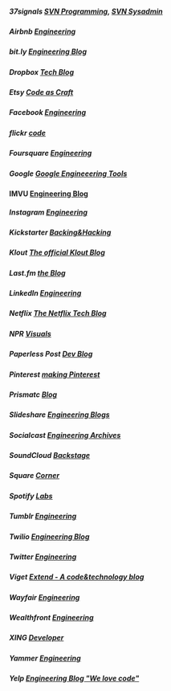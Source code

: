 ##### 37signals [SVN Programming](http://37signals.com/svn/programming), [SVN Sysadmin](http://37signals.com/svn/sysadmin)

##### Airbnb [Engineering](http://nerds.airbnb.com/)

##### bit.ly [Engineering Blog](http://word.bitly.com/)

##### Dropbox [Tech Blog](http://tech.dropbox.com/)

##### Etsy [Code as Craft](http://codeascraft.etsy.com/)

##### Facebook [Engineering](http://www.facebook.com/Engineering?sk=notes)

##### flickr [code](http://code.flickr.com/blog/)

##### Foursquare [Engineering](http://engineering.foursquare.com/)

##### Google [Google Engineeering Tools](http://google-engtools.blogspot.de/)

#### IMVU [Engineering Blog](http://engineering.imvu.com/)

##### Instagram [Engineering](http://instagram-engineering.tumblr.com/)

##### Kickstarter [Backing&Hacking](http://www.kickstarter.com/backing-and-hacking)

##### Klout [The official Klout Blog](http://corp.klout.com/blog/category/engineering/)

##### Last.fm [the Blog](http://blog.last.fm/?c=Code)

##### LinkedIn [Engineering](http://engineering.linkedin.com/blog)

##### Netflix [The Netflix Tech Blog](http://techblog.netflix.com/)

##### NPR [Visuals](http://blog.apps.npr.org/)

##### Paperless Post [Dev Blog](http://dev.paperlesspost.com/)

##### Pinterest [making Pinterest](http://engineering.pinterest.com/)

##### Prismatc [Blog](http://blog.getprismatic.com/blog/)

##### Slideshare [Engineering Blogs](http://engineering.slideshare.net/)

##### Socialcast [Engineering Archives](http://blog.socialcast.com/engineering/)

##### SoundCloud [Backstage](http://backstage.soundcloud.com/)

##### Square [Corner](http://corner.squareup.com/)

##### Spotify [Labs](http://labs.spotify.com/)

##### Tumblr [Engineering](http://engineering.tumblr.com/)

##### Twilio [Engineering Blog](http://www.twilio.com/engineering)

##### Twitter [Engineering](http://engineering.twitter.com/)

##### Viget [Extend - A code&technology blog](http://viget.com/extend)

##### Wayfair [Engineering](http://engineering.wayfair.com/)

##### Wealthfront [Engineering](http://eng.wealthfront.com/)

##### XING [Developer](http://devblog.xing.com/)

##### Yammer [Engineering](http://eng.yammer.com/blog/)

##### Yelp [Engineering Blog "We love code"](http://engineeringblog.yelp.com/)
